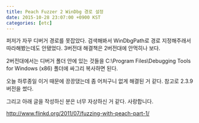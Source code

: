 ```yaml
---
title: Peach Fuzzer 2 WinDbg 경로 설정
date: 2015-10-28 23:07:00 +0900 KST
categories: [etc]
---
```


퍼저가 자꾸 디버거 경로를 못잡았다.
검색해봐서 WinDbgPath로 경로 지정해주래서 따라해봤는데도 안됐었다.
3버전대 해결책은 2버전대에 안먹히나 보다.

2버전대에서는 디버거 폴더 안에 있는 것들을 C:\Program Files\Debugging Tools for Windows (x86) 폴더에 싸그리 복사하면 된다.

오늘 하루종일 이거 때문에 끙끙댔는데 좀 어처구니 없게 해결된 거 같다.
참고로 2.3.9 버전을 썼다.

그리고 아래 글을 작성하신 분은 너무 자상하신 거 같다. 사랑합니다.

<http://www.flinkd.org/2011/07/fuzzing-with-peach-part-1/>
